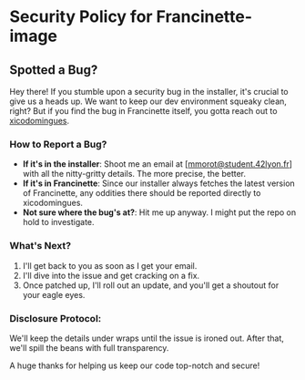 # Security Policy for Francinette-image

## Spotted a Bug?

Hey there! If you stumble upon a security bug in the installer, it's crucial to give us a heads up. We want to keep our dev environment squeaky clean, right? But if you find the bug in Francinette itself, you gotta reach out to [xicodomingues](https://github.com/xicodomingues).

### How to Report a Bug?

- **If it's in the installer**: Shoot me an email at [mmorot@student.42lyon.fr] with all the nitty-gritty details. The more precise, the better.
- **If it's in Francinette**: Since our installer always fetches the latest version of Francinette, any oddities there should be reported directly to xicodomingues.
- **Not sure where the bug's at?**: Hit me up anyway. I might put the repo on hold to investigate.

### What's Next?

1. I'll get back to you as soon as I get your email.
2. I'll dive into the issue and get cracking on a fix.
3. Once patched up, I'll roll out an update, and you'll get a shoutout for your eagle eyes.

### Disclosure Protocol:

We'll keep the details under wraps until the issue is ironed out. After that, we'll spill the beans with full transparency.

A huge thanks for helping us keep our code top-notch and secure!
